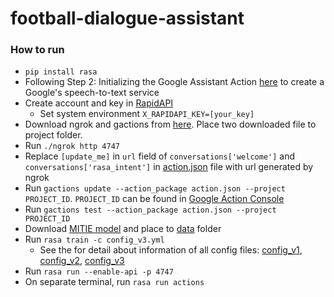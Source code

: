 # football-dialogue-assistant

### How to run
- `pip install rasa`
- Following Step 2: Initializing the Google Assistant Action [here](https://github.com/esrel/LUS/blob/master/notebooks/rasa_google.ipynb) to create a Google's speech-to-text service
- Create account and key in [RapidAPI](https://rapidapi.com/api-sports/api/api-football)
  + Set system environment `X_RAPIDAPI_KEY=[your_key]`
- Download ngrok and gactions from [here](https://drive.google.com/drive/folders/1yMpQDty40RuCTDdXHVNILPfL596HT89z?usp=sharing). Place two downloaded file to project folder.
- Run `./ngrok http 4747`
- Replace `[update_me]` in `url` field of `conversations['welcome']` and `conversations['rasa_intent']` in [action.json](action.json) file with url generated by ngrok
- Run `gactions update --action_package action.json --project PROJECT_ID`. `PROJECT_ID` can be found in [Google Action Console](https://console.actions.google.com/)
- Run `gactions test --action_package action.json --project PROJECT_ID`
- Download [MITIE model]() and place to [data](data) folder
- Run `rasa train -c config_v3.yml`
    + See the for detail about information of all config files: [config_v1](config.yml), [config_v2](config.yml), [config_v3](config.yml)
- Run `rasa run --enable-api -p 4747`
- On separate terminal, run `rasa run actions`